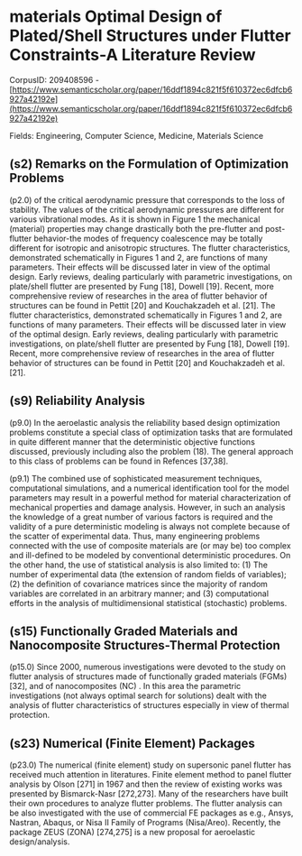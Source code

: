 # materials Optimal Design of Plated/Shell Structures under Flutter Constraints-A Literature Review

CorpusID: 209408596 - [https://www.semanticscholar.org/paper/16ddf1894c821f5f610372ec6dfcb6927a42192e](https://www.semanticscholar.org/paper/16ddf1894c821f5f610372ec6dfcb6927a42192e)

Fields: Engineering, Computer Science, Medicine, Materials Science

## (s2) Remarks on the Formulation of Optimization Problems
(p2.0) of the critical aerodynamic pressure that corresponds to the loss of stability. The values of the critical aerodynamic pressures are different for various vibrational modes. As it is shown in Figure 1 the mechanical (material) properties may change drastically both the pre-flutter and post-flutter behavior-the modes of frequency coalescence may be totally different for isotropic and anisotropic structures.  The flutter characteristics, demonstrated schematically in Figures 1 and 2, are functions of many parameters. Their effects will be discussed later in view of the optimal design. Early reviews, dealing particularly with parametric investigations, on plate/shell flutter are presented by Fung [18], Dowell [19]. Recent, more comprehensive review of researches in the area of flutter behavior of structures can be found in Pettit [20] and Kouchakzadeh et al. [21]. The flutter characteristics, demonstrated schematically in Figures 1 and 2, are functions of many parameters. Their effects will be discussed later in view of the optimal design. Early reviews, dealing particularly with parametric investigations, on plate/shell flutter are presented by Fung [18], Dowell [19]. Recent, more comprehensive review of researches in the area of flutter behavior of structures can be found in Pettit [20] and Kouchakzadeh et al. [21].
## (s9) Reliability Analysis
(p9.0) In the aeroelastic analysis the reliability based design optimization problems constitute a special class of optimization tasks that are formulated in quite different manner that the deterministic objective functions discussed, previously including also the problem (18). The general approach to this class of problems can be found in Refences [37,38].

(p9.1) The combined use of sophisticated measurement techniques, computational simulations, and a numerical identification tool for the model parameters may result in a powerful method for material characterization of mechanical properties and damage analysis. However, in such an analysis the knowledge of a great number of various factors is required and the validity of a pure deterministic modeling is always not complete because of the scatter of experimental data. Thus, many engineering problems connected with the use of composite materials are (or may be) too complex and ill-defined to be modeled by conventional deterministic procedures. On the other hand, the use of statistical analysis is also limited to: (1) The number of experimental data (the extension of random fields of variables); (2) the definition of covariance matrices since the majority of random variables are correlated in an arbitrary manner; and (3) computational efforts in the analysis of multidimensional statistical (stochastic) problems.
## (s15) Functionally Graded Materials and Nanocomposite Structures-Thermal Protection
(p15.0) Since 2000, numerous investigations were devoted to the study on flutter analysis of structures made of functionally graded materials (FGMs) [32],  and of nanocomposites (NC) . In this area the parametric investigations (not always optimal search for solutions) dealt with the analysis of flutter characteristics of structures especially in view of thermal protection.
## (s23) Numerical (Finite Element) Packages
(p23.0) The numerical (finite element) study on supersonic panel flutter has received much attention in literatures. Finite element method to panel flutter analysis by Olson [271] in 1967 and then the review of existing works was presented by Bismarck-Nasr [272,273]. Many of the researchers have built their own procedures to analyze flutter problems. The flutter analysis can be also investigated with the use of commercial FE packages as e.g., Ansys, Nastran, Abaqus, or Nisa II Family of Programs (Nisa/Areo). Recently, the package ZEUS (ZONA) [274,275] is a new proposal for aeroelastic design/analysis.
